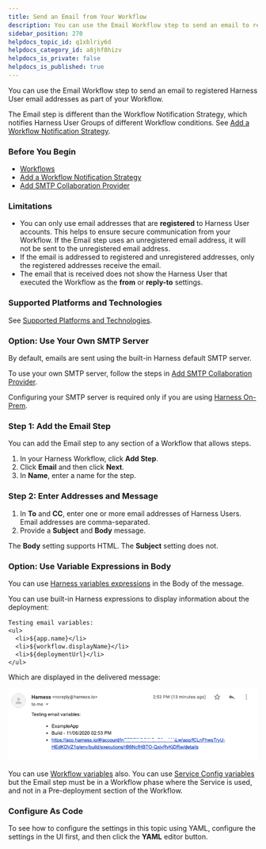 ```yaml
---
title: Send an Email from Your Workflow
description: You can use the Email Workflow step to send an email to registered Harness User email addresses as part of your Workflow. The Email step is different than the Workflow Notification Strategy, which no…
sidebar_position: 270
helpdocs_topic_id: q1xblriy6d
helpdocs_category_id: a8jhf8hizv
helpdocs_is_private: false
helpdocs_is_published: true
---
```


You can use the Email Workflow step to send an email to registered Harness User email addresses as part of your Workflow.

The Email step is different than the Workflow Notification Strategy, which notifies Harness User Groups of different Workflow conditions. See [Add a Workflow Notification Strategy](add-notification-strategy-new-template.md).

### Before You Begin

* [Workflows](workflow-configuration.md)
* [Add a Workflow Notification Strategy](add-notification-strategy-new-template.md)
* [Add SMTP Collaboration Provider](https://docs.harness.io/article/8nkhcbjnh7-add-smtp-collaboration-provider)

### Limitations

* You can only use email addresses that are **registered** to Harness User accounts. This helps to ensure secure communication from your Workflow. If the Email step uses an unregistered email address, it will not be sent to the unregistered email address.
* If the email is addressed to registered and unregistered addresses, only the registered addresses receive the email.
* The email that is received does not show the Harness User that executed the Workflow as the **from** or **reply-to** settings.

### Supported Platforms and Technologies

See [Supported Platforms and Technologies](../../../starthere-firstgen/supported-platforms.md).

### Option: Use Your Own SMTP Server

By default, emails are sent using the built-in Harness default SMTP server.

To use your own SMTP server, follow the steps in [Add SMTP Collaboration Provider](https://docs.harness.io/article/8nkhcbjnh7-add-smtp-collaboration-provider).

Configuring your SMTP server is required only if you are using [Harness On-Prem](../../../starthere-firstgen/harness-on-premise-versions.md).

### Step 1: Add the Email Step

You can add the Email step to any section of a Workflow that allows steps.

1. In your Harness Workflow, click **Add Step**.
2. Click **Email** and then click **Next**.
3. In **Name**, enter a name for the step.

### Step 2: Enter Addresses and Message

1. In **To** and **CC**, enter one or more email addresses of Harness Users. Email addresses are comma-separated.
2. Provide a **Subject** and **Body** message.

The **Body** setting supports HTML. The **Subject** setting does not.

### Option: Use Variable Expressions in Body

You can use [Harness variables expressions](https://docs.harness.io/article/9dvxcegm90-variables) in the Body of the message.

You can use built-in Harness expressions to display information about the deployment:


```
Testing email variables:  
<ul>  
  <li>${app.name}</li>  
  <li>${workflow.displayName}</li>  
  <li>${deploymentUrl}</li>  
</ul>
```
Which are displayed in the delivered message:

![](./static/send-an-email-in-your-workflow-237.png)

You can use [Workflow variables](add-workflow-variables-new-template.md) also. You can use [Service Config variables](../setup-services/add-service-level-config-variables.md) but the Email step must be in a Workflow phase where the Service is used, and not in a Pre-deployment section of the Workflow.

### Configure As Code

To see how to configure the settings in this topic using YAML, configure the settings in the UI first, and then click the **YAML** editor button.

